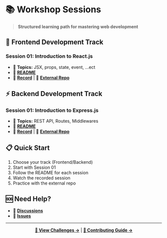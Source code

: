 # 📚 Workshop Sessions

> **Structured learning path for mastering web development**

## 🎨 Frontend Development Track

### Session 01: Introduction to React.js
- 🎯 **Topics:** JSX, props, state, event, ...ect
- 📖 **[README](./frontend/sessions/01-intro-to-react/README.md)** 
- 🎥 **[Record](https://drive.google.com/file/d/1wmMbLbA8Qs3YFzBZ-K91iMddj4HGN7h9/view?usp=drive_link)** | 🔗 **[External Repo](https://github.com/aasmaa01/react-workshop)**


## ⚡ Backend Development Track

### Session 01: Introduction to Express.js
- 🎯 **Topics:** REST API, Routes, Middlewares
- 📖 **[README](./backend/sessions/01-intro-to-express/README.md)**
- 🎥 **[Record](https://drive.google.com/file/d/1NEGDAn89QSvQePYoQxzwO4rNXw6IFE11/view?usp=drive_link)** | 🔗 **[External Repo](https://github.com/ademmenh/express-workshop)**


## 📋 Quick Start

1. Choose your track (Frontend/Backend)
2. Start with Session 01
3. Follow the README for each session
4. Watch the recorded session
5. Practice with the external repo


## 🆘 Need Help?

- 💬 **[Discussions](https://github.com/Adel2411/web-journey/discussions)**
- 🐛 **[Issues](https://github.com/Adel2411/web-journey/issues)**

---

<div align="center">

**[🎯 View Challenges →](./CHALLENGES.md)** | **[🤝 Contributing Guide →](./CONTRIBUTING.md)**

</div>
